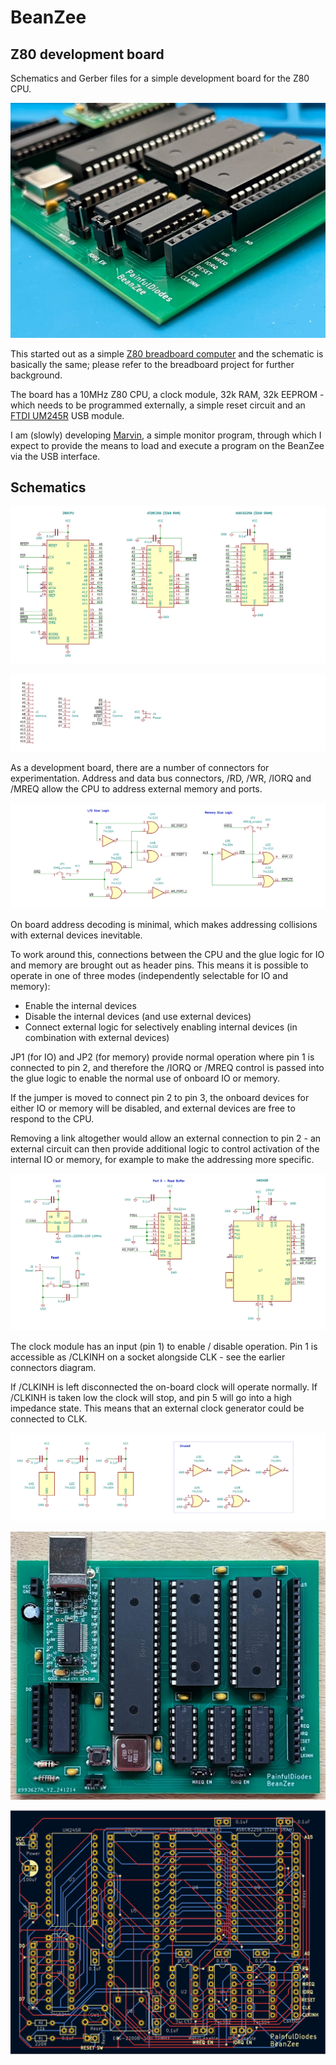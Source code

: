 # BeanZee
## Z80 development board
Schematics and Gerber files for a simple development board for the Z80 CPU. 

![](images/BeanZee_photo_corner.jpg)

This started out as a simple [Z80 breadboard computer](https://github.com/PainfulDiodes/z80-breadboard-computer) and the schematic is basically the same; please refer to the breadboard project for further background.

The board has a 10MHz Z80 CPU, a clock module, 32k RAM, 32k EEPROM - which needs to be programmed externally, a simple reset circuit and an [FTDI UM245R](https://ftdichip.com/products/um245r/) USB module.

I am (slowly) developing [Marvin](https://github.com/PainfulDiodes/marvin), a simple monitor program, through which I expect to provide the means to load and execute a program on the BeanZee via the USB interface.

## Schematics
  
![](images/BeanZee_schematic_1.png)

![](images/BeanZee_schematic_5.png)

As a development board, there are a number of connectors for experimentation. Address and data bus connectors, /RD, /WR, /IORQ and /MREQ allow the CPU to address external memory and ports.

![](images/BeanZee_schematic_3.png)

On board address decoding is minimal, which makes addressing collisions with external devices inevitable.

To work around this, connections between the CPU and the glue logic for IO and memory are brought out as header pins. This means it is possible to operate in one of three modes (independently selectable for IO and memory):

* Enable the internal devices
* Disable the internal devices (and use external devices)
* Connect external logic for selectively enabling internal devices (in combination with external devices)

JP1 (for IO) and JP2 (for memory) provide normal operation where pin 1 is connected to pin 2, and therefore the /IORQ or /MREQ control is passed into the glue logic to enable the normal use of onboard IO or memory. 

If the jumper is moved to connect pin 2 to pin 3, the onboard devices for either IO or memory will be disabled, and external devices are free to respond to the CPU.

Removing a link altogether would allow an external connection to pin 2 - an external circuit can then provide additional logic to control activation of the internal IO or memory, for example to make the addressing more specific.

![](images/BeanZee_schematic_2.png)

The clock module has an input (pin 1) to enable / disable operation. Pin 1 is accessible as /CLKINH on a socket alongside CLK - see the earlier connectors diagram. 

If /CLKINH is left disconnected the on-board clock will operate normally. If /CLKINH is taken low the clock will stop, and pin 5 will go into a high impedance state. This means that an external clock generator could be connected to CLK.

![](images/BeanZee_schematic_4.png)

![](images/BeanZee_photo.jpg)
  
![](images/BeanZee_PCB.png)
